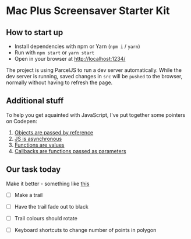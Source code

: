 # Mac Plus Screensaver Starter Kit

## How to start up

- Install dependencies with npm or Yarn (`npm i` / `yarn`)
- Run with `npm start` or `yarn start`
- Open in your browser at [http://localhost:1234/](http://localhost:1234/)

The project is using ParcelJS to run a dev server automatically. While the dev server is running, saved changes in `src` will be `pushed` to the browser, normally without having to refresh the page. 

## Additional stuff
To help you get aquainted with JavaScript, I've put together some pointers on Codepen: 

1. [Objects are passed by reference](https://codepen.io/_dotSpace/pen/XeyKZg)
2. [JS is asynchronous](https://codepen.io/_dotSpace/pen/EwOyWX)
3. [Functions are values](https://codepen.io/_dotSpace/pen/ZXmLbQ)
4. [Callbacks are functions passed as parameters](https://codepen.io/_dotSpace/pen/XeypMM)

## Our task today

Make it better - something like [this](https://cdn.rawgit.com/underscoredotspace/6259c28c6cef26e4a8a387150bb93958/raw/fcb569be6a3878a9f16b4853f254d4913fc6323b/macplus_screensaver.html)

- [ ] Make a trail
- [ ] Have the trail fade out to black
- [ ] Trail colours should rotate

- [ ] Keyboard shortcuts to change number of points in polygon